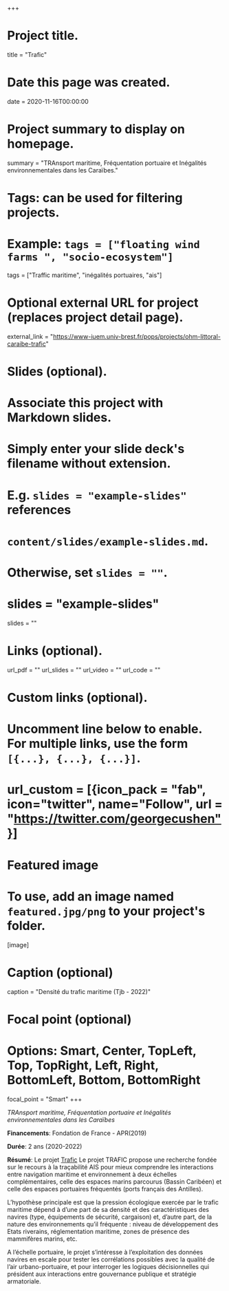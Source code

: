 +++
# Project title.
title = "Trafic"

# Date this page was created.
date = 2020-11-16T00:00:00

# Project summary to display on homepage.
summary = "TRAnsport maritime, Fréquentation portuaire et Inégalités environnementales dans les Caraïbes."

# Tags: can be used for filtering projects.
# Example: `tags = ["floating wind farms ", "socio-ecosystem"]`
tags = ["Traffic maritime", "inégalités portuaires, "ais"]

# Optional external URL for project (replaces project detail page).
external_link = "https://www-iuem.univ-brest.fr/pops/projects/ohm-littoral-caraibe-trafic"

# Slides (optional).
#   Associate this project with Markdown slides.
#   Simply enter your slide deck's filename without extension.
#   E.g. `slides = "example-slides"` references 
#   `content/slides/example-slides.md`.
#   Otherwise, set `slides = ""`.
# slides = "example-slides"
 slides = ""

# Links (optional).
url_pdf = ""
url_slides = ""
url_video = ""
url_code = ""

# Custom links (optional).
#   Uncomment line below to enable. For multiple links, use the form `[{...}, {...}, {...}]`.
# url_custom = [{icon_pack = "fab", icon="twitter", name="Follow", url = "https://twitter.com/georgecushen"}]

# Featured image
# To use, add an image named `featured.jpg/png` to your project's folder. 
[image]
  # Caption (optional)
  caption = "Densité du trafic maritime (Tjb - 2022)"
  
  # Focal point (optional)
  # Options: Smart, Center, TopLeft, Top, TopRight, Left, Right, BottomLeft, Bottom, BottomRight
  focal_point = "Smart"
+++



_TRAnsport maritime, Fréquentation portuaire et Inégalités environnementales dans les Caraïbes_


__Financements__: Fondation de France - APR(2019) 

__Durée__: 2 ans (2020-2022)

__Résumé__: 
Le projet [Trafic](https://www-iuem.univ-brest.fr/pops/projects/ohm-littoral-caraibe-trafic) Le projet TRAFIC propose une recherche fondée sur le recours à la traçabilité AIS pour mieux comprendre les interactions entre navigation maritime et environnement à deux échelles complémentaires, celle des espaces marins parcourus (Bassin Caribéen) et celle des espaces portuaires fréquentés (ports français des Antilles).

L’hypothèse principale est que la pression écologique exercée par le trafic maritime dépend à d’une part de sa densité et des caractéristiques des navires (type, équipements de sécurité, cargaison) et, d’autre part, de la nature des environnements qu’il fréquente : niveau de développement des Etats riverains, réglementation maritime, zones de présence des mammifères marins, etc.

A l’échelle portuaire, le projet s’intéresse à l’exploitation des données navires en escale pour tester les corrélations possibles avec la qualité de l’air urbano-portuaire, et pour interroger les logiques décisionnelles qui président aux interactions entre gouvernance publique et stratégie armatoriale.



